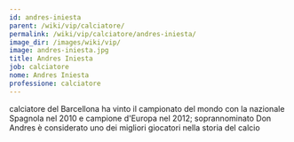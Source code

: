 ```yaml
---
id: andres-iniesta
parent: /wiki/vip/calciatore/
permalink: /wiki/vip/calciatore/andres-iniesta/
image_dir: /images/wiki/vip/
image: andres-iniesta.jpg
title: Andres Iniesta
job: calciatore
nome: Andres Iniesta
professione: calciatore
---
```

calciatore del Barcellona ha vinto il campionato del mondo con la nazionale Spagnola nel 2010 e campione d'Europa nel 2012; soprannominato Don Andres è considerato uno dei migliori giocatori nella storia del calcio 